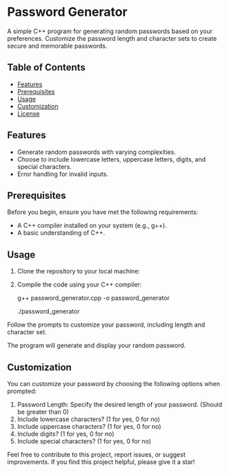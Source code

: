 # Password Generator

A simple C++ program for generating random passwords based on your preferences. Customize the password length and character sets to create secure and memorable passwords.

## Table of Contents
- [Features](#features)
- [Prerequisites](#prerequisites)
- [Usage](#usage)
- [Customization](#customization)
- [License](#license)

## Features

- Generate random passwords with varying complexities.
- Choose to include lowercase letters, uppercase letters, digits, and special characters.
- Error handling for invalid inputs.

## Prerequisites

Before you begin, ensure you have met the following requirements:

- A C++ compiler installed on your system (e.g., g++).
- A basic understanding of C++.

## Usage

1. Clone the repository to your local machine:
2. Compile the code using your C++ compiler:

   g++ password_generator.cpp -o password_generator

   ./password_generator

Follow the prompts to customize your password, including length and character set.

The program will generate and display your random password.

## Customization
You can customize your password by choosing the following options when prompted:

1. Password Length: Specify the desired length of your password. (Should be greater than 0)
2. Include lowercase characters? (1 for yes, 0 for no)
3. Include uppercase characters? (1 for yes, 0 for no)
4. Include digits? (1 for yes, 0 for no)
5. Include special characters? (1 for yes, 0 for no)

Feel free to contribute to this project, report issues, or suggest improvements. If you find this project helpful, please give it a star!
